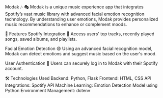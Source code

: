 Modak 🎶 🎭
Modak is a unique music experience app that integrates Spotify’s vast music library with advanced facial emotion recognition technology. By understanding user emotions, Modak provides personalized music recommendations to enhance or complement moods.

📌 Features
Spotify Integration 🎵
Access users' top tracks, recently played songs, saved albums, and playlists.

Facial Emotion Detection 😄
Using an advanced facial recognition model, Modak can detect emotions and suggest music based on the user's mood.

User Authentication 🔑
Users can securely log in to Modak with their Spotify account.

🛠 Technologies Used
Backend: Python, Flask
Frontend: HTML, CSS
API Integrations: Spotify API
Machine Learning: Emotion Detection Model using Python
Environment Management: dotenv
